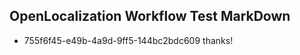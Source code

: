 ## OpenLocalization Workflow Test MarkDown

* 755f6f45-e49b-4a9d-9ff5-144bc2bdc609 
thanks!



<!--HONumber=Feb16_HO3-->
